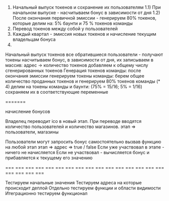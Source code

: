 1) Начальный выпуск токенов и сохранение их пользователям
  1.1) При начальном выпуске - насчитываем бонус в зависимости от дня
  1.2) После окончания первичной эмиссии - генерируем 80% токенов,
  которые делим на: 5% баунти и 75 % токенов команды
2) Перевод токенов между собой у пользователей
3) Каждый квартал - эмиссия новых токенов и начисление текущим владельцам бонуса
4)



Начальный выпуск токенов
  все обратившиеся пользователи - получают токены
  насчитываем бонус, в зависимости от дня,
  их записываем в массив: адрес -> количество токенов
  добавляем к общему числу сгенерированных токенов
Генерация токенов команды:
  после окончания эмиссии генерируем токены команды:
  берем общее количество проданных токенов и генерируем 80% токенов команды (* 4)
  делим на токены команды и баунти:
  (75% = 15/16; 5% = 1/16) сохраняем их в соответствующие переменные


=======


начисление бонусов

Владелец переводит ico в новый этап.
При переводе вводятся количество пользователей и количество магазинов.
этап => пользователи, магазины

Пользователи могут запросить бонус самостоятельно вызвав функцию на любой этап
этап => адрес => true / false
Если уже участвовал в этапе - ничего не начисляется
Если не участвовал - вычисляется бонус и прибавляется к текущему его значению


=== === === === === === === === === === === === === === === === === === === ===

Тестируем начальные значения
Тестируем адреса на которые происходит деплой
Отдельно тестируем функции и области видимости
Итеграционно тестируем функционал

